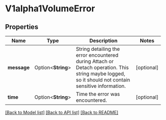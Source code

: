 # V1alpha1VolumeError

## Properties

Name | Type | Description | Notes
------------ | ------------- | ------------- | -------------
**message** | Option<**String**> | String detailing the error encountered during Attach or Detach operation. This string maybe logged, so it should not contain sensitive information. | [optional]
**time** | Option<**String**> | Time the error was encountered. | [optional]

[[Back to Model list]](../README.md#documentation-for-models) [[Back to API list]](../README.md#documentation-for-api-endpoints) [[Back to README]](../README.md)


